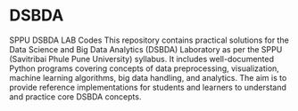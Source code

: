 # DSBDA
SPPU DSBDA LAB Codes
This repository contains practical solutions for the Data Science and Big Data Analytics (DSBDA) Laboratory as per the SPPU (Savitribai Phule Pune University) syllabus. It includes well-documented Python programs covering concepts of data preprocessing, visualization, machine learning algorithms, big data handling, and analytics. The aim is to provide reference implementations for students and learners to understand and practice core DSBDA concepts.
